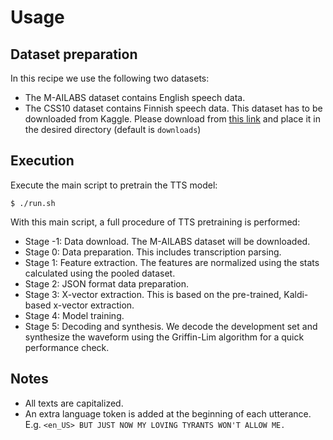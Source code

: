 # Usage

## Dataset preparation

In this recipe we use the following two datasets:

- The M-AILABS dataset contains English speech data.
- The CSS10 dataset contains Finnish speech data. This dataset has to be downloaded from Kaggle. Please download from [this link](https://www.kaggle.com/bryanpark/finnish-single-speaker-speech-dataset) and place it in the desired directory (default is `downloads`)

## Execution

Execute the main script to pretrain the TTS model:

```
$ ./run.sh
```

With this main script, a full procedure of TTS pretraining is performed:

- Stage -1: Data download. The M-AILABS dataset will be downloaded.
- Stage 0: Data preparation. This includes transcription parsing.
- Stage 1: Feature extraction. The features are normalized using the stats calculated using the pooled dataset.
- Stage 2: JSON format data preparation.
- Stage 3: X-vector extraction. This is based on the pre-trained, Kaldi-based x-vector extraction.
- Stage 4: Model training.
- Stage 5: Decoding and synthesis. We decode the development set and synthesize the waveform using the Griffin-Lim algorithm for a quick performance check.

## Notes

- All texts are capitalized.
- An extra language token is added at the beginning of each utterance. E.g. `<en_US> BUT JUST NOW MY LOVING TYRANTS WON'T ALLOW ME.`
